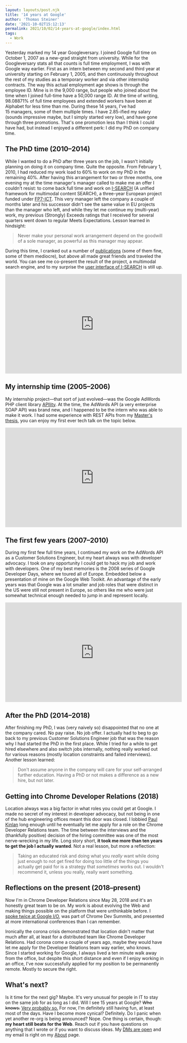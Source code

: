 ```yaml
---
layout: layouts/post.njk
title: '14 years at Google'
author: 'Thomas Steiner'
date: '2021-10-02T15:12:13'
permalink: 2021/10/02/14-years-at-google/index.html
tags:
  - Work
---
```


Yesterday marked my 14&nbsp;year Googleversary. I joined Google full time on
October&nbsp;1, 2007 as a new-grad straight from university. While for the
Googleversary stats all that counts is full time employment, I was with Google
way earlier. First as an intern between my second and third year at university
starting on February&nbsp;1, 2005, and then continuously throughout the rest of
my studies as a temporary worker and via other internship contracts. The way
this actual employment age shows is through the employee ID. Mine is in the
9,000 range, but people who joined about the time when I joined full-time have a
50,000 range ID. At the time of writing, 98.08871% of full time employees and
extended workers have been at Alphabet for less time than me. During these
14&nbsp;years, I've had 15&nbsp;managers, some of them multiple times. I have
2.85-ified my salary (sounds impressive maybe, but I simply started very low),
and have gone through three promotions. That's one promotion less than I think I
could have had, but instead I enjoyed a different perk: I did my PhD on company
time.

## The PhD time (2010–2014)

While I wanted to do a PhD after three years on the job, I wasn't initially
planning on doing it on company time. Quite the opposite. From February 1, 2010,
I had reduced my work load to 60% to work on my PhD in the remaining 40%. After
having this arrangement for two or three months, one evening my at the time
manager's manager called to make me an offer I couldn't resist: to come back
full time and work on [I-SEARCH](https://cordis.europa.eu/project/id/248296) (A
unIfied framework for multimodal content SEARCH), a three-year European project
funded under [FP7-ICT](https://cordis.europa.eu/programme/id/FP7-ICT). This very
manager left the company a couple of months later and his successor didn't see
the same value in EU projects than the manager who left, and while they let me
continue my (multi-year) work, my previous (Strongly) Exceeds ratings that I
received for several quarters went down to regular Meets Expectations. Lesson
learned in hindsight:

> Never make your personal work arrangement depend on the goodwill of a sole
> manager, as powerful as this manager may appear.

During this time, I cranked out a number of
[publications](https://scholar.google.com/citations?user=K3TsGbgAAAAJ&hl=en)
(some of them fine, some of them mediocre), but above all made great friends and
traveled the world. You can see me co-present the result of the project, a
multimodal search engine, and to my surprise the
[user interface of I-SEARCH](http://vcl.iti.gr/isl/isearch/client/musebag/) is
still up.

<iframe width="560" height="315" src="https://www.youtube-nocookie.com/embed/OqBpURqw9NM?start=616" title="YouTube video player" frameborder="0" allow="accelerometer; autoplay; clipboard-write; encrypted-media; gyroscope; picture-in-picture" allowfullscreen></iframe>

## My internship time (2005–2006)

My internship project—that sort of just evolved—was the Google AdWords PHP
client library [APIlity](https://google-apility.sourceforge.io/). At the time,
the AdWords API (a very enterprise SOAP API) was brand new, and I happened to be
the intern who was able to make it work. I had some experience with REST APIs
from my
[Master's thesis](/2007/03/12/automatic-multi-language-program-library-generation-for-rest-apis-171127/index.html),
you can enjoy my first ever tech talk on the topic below.

<iframe width="560" height="315" src="https://www.youtube-nocookie.com/embed/hZ2EtAEBpq0" title="YouTube video player" frameborder="0" allow="accelerometer; autoplay; clipboard-write; encrypted-media; gyroscope; picture-in-picture" allowfullscreen></iframe>

## The first few years (2007–2010)

During my first few full time years, I continued my work on the AdWords API as a
Customer Solutions Engineer, but my heart always was with developer advocacy. I
took on any opportunity I could get to hack my job and work with developers. One
of my best memories is the 2008 series of Google Developer Days, where we toured
all of Europe. Embedded below a presentation of mine on the Google Web Toolkit.
An advantage of the early years was that Google was a lot smaller and job roles
that were distinct in the US were still not present in Europe, so others like me
who were just somewhat technical enough needed to jump in and represent locally.

<iframe width="560" height="315" src="https://www.youtube-nocookie.com/embed/_v9JkG_B4lY" title="YouTube video player" frameborder="0" allow="accelerometer; autoplay; clipboard-write; encrypted-media; gyroscope; picture-in-picture" allowfullscreen></iframe>

## After the PhD (2014–2018)

After finishing my PhD, I was (very naively so) disappointed that no one at the
company cared. No pay raise. No job offer. I actually had to beg to go back to
my previous Customer Solutions Engineer job that was the reason why I had
started the PhD in the first place. While I tried for a while to get hired
elsewhere and also switch jobs internally, nothing really worked out for various
reasons (mostly location constraints and failed interviews). Another lesson
learned:

> Don't assume anyone in the company will care for your self-arranged further
> education. Having a PhD or not makes a difference as a new hire, but not
> later.

## Getting into Chrome Developer Relations (2018)

Location always was a big factor in what roles you could get at Google. I made
no secret of my interest in developer advocacy, but not being in one of the hub
engineering offices meant this door was closed. I lobbied
[Paul Kinlan](https://paul.kinlan.me/) long enough until he eventually let me
apply for a role on the Chrome Developer Relations team. The time between the
interviews and the (thankfully positive) decision of the hiring committee was
one of the most nerve-wrecking in my life. Long story short, **it took me more
than ten years to get the job I actually wanted**. Not a real lesson, but more a
reflection:

> Taking an educated risk and doing what you _really_ want while doing just
> enough to not get fired for doing too little of the things you actually get
> paid for is a strategy that _sometimes_ works out. I wouldn't recommend it,
> unless you really, really want something.

## Reflections on the present (2018–present)

Now I'm in Chrome Developer Relations since May&nbsp;28, 2018 and it's an
honestly great team to be on. My work is about evolving the Web and making
things possible on the platform that were unthinkable before. I
[spoke twice at Google I/O](/2021/06/01/excalidraw-and-project-fugu-at-google-io/index.html),
was part of Chrome Dev Summits, and presented at more international conferences
than I can remember.

Ironically the corona crisis demonstrated that location didn't matter that much
after all, at least for a distributed team like Chrome Developer Relations. Had
corona come a couple of years ago, maybe they would have let me apply for the
Developer Relations team way earlier, who knows. Since I started working for
Google, I always lived a ten minute walk away from the office, but despite this
short distance and even if I enjoy working in an office, I've now successfully
applied for my position to be permanently remote. Mostly to secure the right.

## What's next?

Is it time for the next gig? Maybe. It's very unusual for people in IT to stay
on the same job for as long as I did. Will I see 15 years at Google? <del>Who
knows.</del> <ins>Very probably so.</ins> For now, I'm definitely still having
fun, at least most of the days. Have I become more cynical? Definitely. Do I
panic when yet another re-org is being announced? Nope. One thing is certain,
though: **my heart still beats for the Web**. Reach out if you have questions on
anything that I wrote or if you want to discuss ideas. My
[DMs are open](https://twitter.com/tomayac) and my email is right on my
[About](/about/) page.
